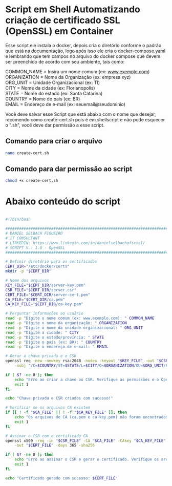 # Script em Shell Automatizando criação de certificado SSL (OpenSSL) em Container

Esse script ele instala o docker, depois cria o diretório conforme o padrão que está na documentação, logo após isso ele cria o docker-compose.yaml e lembrando que tem campos no arquivo do docker compose que devem ser preenchido de acordo com seu ambiente, tais como:

COMMON_NAME = Insira um nome comum (ex: www.exemplo.com)</br>
ORGANIZATION = Nome da Organização (ex: empresa xyz)</br>
ORG_UNIT = Unidade Organizacional (ex: TI)</br>
CITY = Nome da cidade (ex: Florianopolis)</br>
STATE = Nome do estado (ex: Santa Catarina)</br>
COUNTRY = Nome do país (ex: BR)</br>
EMAIL = Endereço de e-mail (ex: seuemail@seudominio)</br>

Você deve salvar esse Script que está abaixo com o nome que desejar, recomendo como create-cert.sh pois é em shellscript e não pode esquecer o ".sh", você deve dar permissão a esse script.

## Comando para criar o arquivo

```sh
nano create-cert.sh
```
## Comando para dar permissão ao script

```sh
chmod +x create-cert.sh
```

# Abaixo conteúdo do script

```sh

#!/bin/bash

#########################################################################################
# DANIEL SELBACH FIGUEIRÓ                                                               #
# IT CONSULTANT                                                                         #
# LINKEDIN: https://www.linkedin.com/in/danielselbachoficial/   
# SCRIPT V.: 1.0 - OpenSSL                                                              #
#########################################################################################

# Definir diretório para os certificados
CERT_DIR="/etc/docker/certs"
mkdir -p "$CERT_DIR"

# Nome dos arquivos
KEY_FILE="$CERT_DIR/server-key.pem"
CSR_FILE="$CERT_DIR/server.csr"
CERT_FILE="$CERT_DIR/server-cert.pem"
CA_FILE="$CERT_DIR/ca.pem"
CA_KEY_FILE="$CERT_DIR/ca-key.pem"

# Perguntar informações ao usuário
read -p "Digite o nome comum (ex: www.exemplo.com): " COMMON_NAME
read -p "Digite o nome da organização: " ORGANIZATION
read -p "Digite o nome da unidade organizacional: " ORG_UNIT
read -p "Digite a cidade: " CITY
read -p "Digite o estado/província: " STATE
read -p "Digite o país (ex: BR): " COUNTRY
read -p "Digite o endereço de e-mail: " EMAIL

# Gerar a chave privada e o CSR
openssl req -new -newkey rsa:2048 -nodes -keyout "$KEY_FILE" -out "$CSR_FILE" \
    -subj "/C=$COUNTRY/ST=$STATE/L=$CITY/O=$ORGANIZATION/OU=$ORG_UNIT/CN=$COMMON_NAME/emailAddress=$EMAIL"

if [ $? -ne 0 ]; then
    echo "Erro ao criar a chave ou CSR. Verifique as permissões e o OpenSSL."
    exit 1
fi

echo "Chave privada e CSR criados com sucesso!"

# Verificar se os arquivos CA existem
if [[ ! -f "$CA_FILE" || ! -f "$CA_KEY_FILE" ]]; then
    echo "Os arquivos de CA (ca.pem e ca-key.pem) não foram encontrados. Certifique-se de que estão no diretório $CERT_DIR."
    exit 1
fi

# Assinar o CSR com o certificado CA
openssl x509 -req -in "$CSR_FILE" -CA "$CA_FILE" -CAkey "$CA_KEY_FILE" -CAcreateserial \
    -out "$CERT_FILE" -days 365 -sha256

if [ $? -ne 0 ]; then
    echo "Erro ao assinar o CSR e gerar o certificado. Verifique os arquivos de CA."
    exit 1
fi

echo "Certificado gerado com sucesso: $CERT_FILE"

